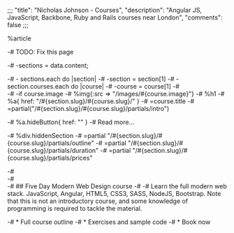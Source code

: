 ;;;
"title": "Nicholas Johnson - Courses",
"description": "Angular JS, JavaScript, Backbone, Ruby and Rails courses near London",
"comments": false
;;;

%article

-# TODO: Fix this page

-# -sections = data.content;

-# - sections.each do |section|
-#   -section = section[1]
-#   -section.courses.each do |course|
-#     -course = course[1]
-#     
-#     -if course.image
-#       %img{:src => "/images/#{course.image}"}
-#     %h1
-#       %a{ href: "/#{section.slug}/#{course.slug}/" }
-#         =course.title
-#     =partial("/#{section.slug}/#{course.slug}/partials/intro")

-#     %a.hideButton{ href: "" }
-#       Read more...

-#     %div.hiddenSection
-#       =partial "/#{section.slug}/#{course.slug}/partials/outline"
-#       =partial "/#{section.slug}/#{course.slug}/partials/duration"
-#       =partial "/#{section.slug}/#{course.slug}/partials/prices"


-#  
-#    
-#      ## Five Day Modern Web Design course
-#
-#      Learn the full modern web stack. JavaScript, Angular, HTML5, CSS3, SASS, NodeJS, Bootstrap. Note that this is not an introductory course, and some knowledge of programming is required to tackle the material.

-#      * Full course outline
-#      * Exercises and sample code
-#      * Book now

